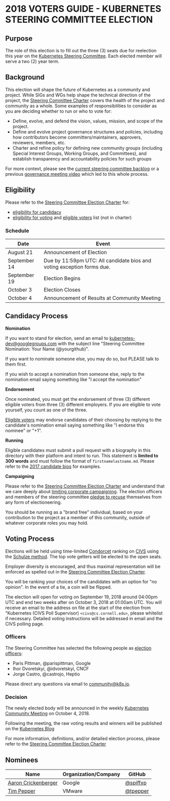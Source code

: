 # 2018 VOTERS GUIDE - KUBERNETES STEERING COMMITTEE ELECTION

## Purpose

The role of this election is to fill out the three (3) seats due for
reelection this year on the [Kubernetes Steering Committee]. Each elected
member will serve a two (2) year term.

## Background

This election will shape the future of Kubernetes as a community and project.
While SIGs and WGs help shape the technical direction of the project, the
[Steering Committee Charter] covers the health of the project and community
as a whole. Some examples of responsibilities to consider as you are deciding
whether to run or who to vote for:

- Define, evolve, and defend the vision, values, mission, and scope of the
  project.
- Define and evolve project governance structures and policies, including how
  contributors become committers/maintainers, approvers, reviewers, members,
  etc.
- Charter and refine policy for defining new community groups (including
  Special Interest Groups, Working Groups, and Committees), and establish
  transparency and accountability policies for such groups

For more context, please see the [current steering committee backlog] or a
previous [governance meeting video] which led to this whole process.

## Eligibility

Please refer to the [Steering Committee Election Charter] for:

- [eligibility for candidacy]
- [eligibility for voting] and [eligible voters] list (not in charter)

### Schedule

| Date         | Event                    |
| ------------ | ------------------------ |
| August 21    | Announcement of Election |
| September 14 | Due by 11:59pm UTC: All candidate bios and voting exception forms due. |
| September 19 | Election Begins |
| October 3    | Election Closes |
| October 4    | Announcement of Results at Community Meeting |

## Candidacy Process

**Nomination**

If you want to stand for election, send an email to kubernetes-dev@googlegroups.com
with the subject line "Steering Committee Nomination: Your Name (@yourgithub)".

If you want to nominate someone else, you may do so, but PLEASE talk to them
first.

If you wish to accept a nomination from someone else, reply to the nomination
email saying something like "I accept the nomination"

**Endorsement**

Once nominated, you must get the endorsement of three (3) different eligible
voters from three (3) different employers.  If you are eligible to vote
yourself, you count as one of the three.

[Eligible voters] may endorse candidates of their choosing by replying to the
candidate's nomination email saying something like "I endorse this nominee"
or "+1".

**Running**

Eligible candidates must submit a pull request with a biography in this
directory with their platform and intent to run. This statement is
**limited to 300 words** and must follow the format of `firstnamelastname.md`.
Please refer to the [2017 candidate bios] for examples.

**Campaigning**

Please refer to the [Steering Committee Election Charter] and understand
that we care deeply about [limiting corporate campaigning]. The election
officers and members of the steering committee [pledge to recuse] themselves
from any form of electioneering.

You should be running as a "brand free" individual, based on your contribution
to the project as a member of this community, outside of whatever corporate
roles you may hold.

## Voting Process

Elections will be held using time-limited [Condorcet] ranking on [CIVS]
using the [Schulze method]. The top vote getters will be elected to the open
seats.

Employer diversity is encouraged, and thus maximal representation will be
enforced as spelled out in the [Steering Committee Election Charter].

You will be ranking your choices of the candidates with an option for
"no opinion". In the event of a tie, a coin will be flipped.

The election will open for voting on September 19, 2018 around 04:00pm UTC and
end two weeks after on October 3, 2018 at 01:00am UTC. You will receive an
email to the address on file at the start of the election from "Kubernetes (CIVS Poll Supervisor) `<civs@cs.cornell.edu>`, please whitelist if necessary. Detailed voting instructions will be addressed in email and the CIVS polling page.

### Officers

The Steering Committee has selected the following people as [election officers]:
- Paris Pittman, @parispittman, Google
- Ihor Dvoretskyi, @idvoretskyi, CNCF
- Jorge Castro, @castrojo, Heptio

Please direct any questions via email to <community@k8s.io>.

### Decision

The newly elected body will be announced in the weekly [Kubernetes Community Meeting]
on October 4, 2018.

Following the meeting, the raw voting results and winners will be published on the
[Kubernetes Blog]

For more information, definitions, and/or detailed election process, please refer to
the [Steering Committee Election Charter]

## Nominees

Name | Organization/Company | GitHub
--- | --- | -- |
[Aaron Crickenberger](aaroncrickenberger.md) | Google | [@spiffxp](https://github.com/spiffxp) |
[Tim Pepper](timpepper.md) | VMware | [@tpepper](https://github.com/tpepper) |

[Kubernetes Steering Committee]: https://github.com/kubernetes/steering
[Steering Committee Charter]: https://github.com/kubernetes/steering/blob/master/charter.md
[current steering committee backlog]: https://github.com/kubernetes/steering/projects/1
[governance meeting video]: https://www.youtube.com/watch?v=ltRKXLl0RaE&list=PL69nYSiGNLP1pkHsbPjzAewvMgGUpkCnJ&index=23

[Steering Committee Election Charter]: https://git.k8s.io/steering/elections.md
[eligibility for voting]: https://github.com/kubernetes/steering/blob/master/elections.md#elegibility-for-voting
[eligibility for candidacy]: https://github.com/kubernetes/steering/blob/master/elections.md#elegibility-for-candidacy
[limiting corporate campaigning]: https://github.com/kubernetes/steering/blob/master/elections.md#limiting-corporate-campaigning
[pledge to recuse]: https://github.com/kubernetes/steering/blob/master/elections.md#steering-committee-and-election-officer-recusal

[Condorcet]: https://en.wikipedia.org/wiki/Condorcet_method
[CIVS]: http://civs.cs.cornell.edu/
[Schulze method]: https://en.wikipedia.org/wiki/Schulze_method

[2017 candidate bios]: https://github.com/kubernetes/community/tree/master/events/elections/2017
[election officers]: https://github.com/kubernetes/community/tree/master/events/elections#election-officers
[Kubernetes Community Meeting]: https://github.com/kubernetes/community/blob/master/events/community-meeting.md
[Kubernetes Blog]: http://blog.kubernetes.io/
[eligible voters]: https://github.com/kubernetes/community/blob/master/events/elections/2018/voters.md
